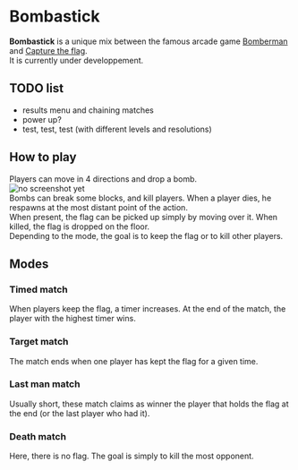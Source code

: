 # Bombastick

**Bombastick** is a unique mix between the famous arcade game
[Bomberman](https://en.wikipedia.org/wiki/Bomberman) and
[Capture the flag](https://en.wikipedia.org/wiki/Capture_the_flag).  
It is currently under developpement.  

## TODO list

- results menu and chaining matches
- power up?
- test, test, test (with different levels and resolutions)

## How to play

Players can move in 4 directions and drop a bomb.  
![no screenshot yet](https://lasconik/github.io/img/screenshots/bombastick1.png)  
Bombs can break some blocks, and kill players. When a player dies, he
respawns at the most distant point of the action.  
When present, the flag can be picked up simply by moving over it. When killed,
the flag is dropped on the floor.  
Depending to the mode, the goal is to keep the flag or to kill other players.

## Modes

### Timed match

When players keep the flag, a timer increases. At the end of the match, the
player with the highest timer wins.

### Target match

The match ends when one player has kept the flag for a given time.  

### Last man match

Usually short, these match claims as winner the player that holds the flag
at the end (or the last player who had it).

### Death match

Here, there is no flag. The goal is simply to kill the most opponent.
